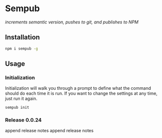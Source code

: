 # Sempub
*increments semantic version, pushes to git, and publishes to NPM*

## Installation

```bash
npm i sempub -g
```

## Usage


### Initialization

Initialization will walk you through a prompt to define what the command should do each time it is run. If you want to change the settings at any time, just run it again.

```bash
sempub init
```

###



### Release 0.0.24

append release notes
append release notes
